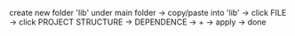 create new folder 'lib' under main folder -> copy/paste into 'lib' -> click FILE -> click PROJECT STRUCTURE -> DEPENDENCE -> + -> apply -> done
